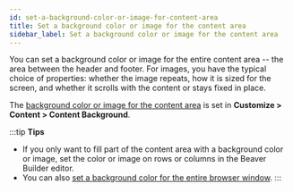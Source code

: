 ```yaml
---
id: set-a-background-color-or-image-for-content-area
title: Set a background color or image for the content area
sidebar_label: Set a background color or image for the content area
---
```


You can set a background color or image for the entire content area -- the area between the header and footer. For images, you have the typical choice of properties: whether the image repeats, how it is sized for the screen, and whether it scrolls with the content or stays fixed in place.

The [background color or image for the content area](/bb-theme/customizer-settings/content.md/#content-background) is set in **Customize > Content > Content Background**.

:::tip **Tips**
* If you only want to fill part of the content area with a background color or image, set the color or image on rows or columns in the Beaver Builder editor.
* You can also [set a background color for the entire browser window](/bb-theme/defaults-for-styles/colors/set-a-background-color-or-image-for-the-browser-window.md).
:::
